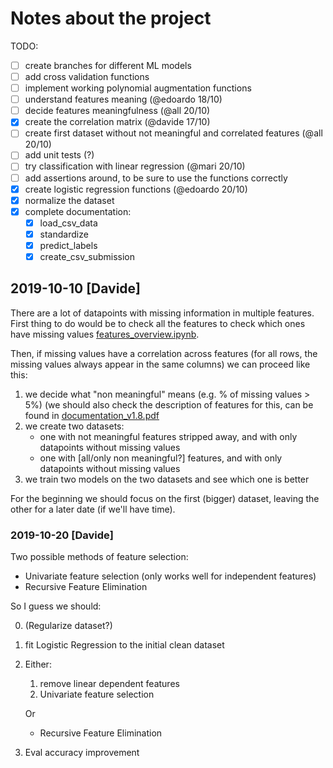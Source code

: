 # Notes about the project

TODO:

- [ ] create branches for different ML models
- [ ] add cross validation functions
- [ ] implement working polynomial augmentation functions
- [ ] understand features meaning (@edoardo 18/10)
- [ ] decide features meaningfulness (@all 20/10)
- [x] create the correlation matrix (@davide 17/10)
- [ ] create first dataset without not meaningful and correlated features (@all 20/10)
- [ ] add unit tests (?)
- [ ] try classification with linear regression (@mari 20/10)
- [ ] add assertions around, to be sure to use the functions correctly
- [x] create logistic regression functions (@edoardo 20/10)
- [x] normalize the dataset
- [x] complete documentation:
  - [x] load_csv_data
  - [x] standardize
  - [x] predict_labels
  - [x] create_csv_submission

## 2019-10-10 [Davide]

There are a lot of datapoints with missing information in multiple features.
First thing to do would be to check all the features to check which ones have missing values [features_overview.ipynb](features_overview.ipynb).

Then, if missing values have a correlation across features (for all rows, the missing values always appear in the same columns)
we can proceed like this:

1. we decide what "non meaningful" means (e.g. % of missing values > 5%) (we should also check the description of features for
this, can be found in [documentation_v1.8.pdf](documentation_v1.8.pdf)
2. we create two datasets:
    - one with not meaningful features stripped away, and with only datapoints without missing values
    - one with [all/only non meaningful?] features, and with only datapoints without missing values
3. we train two models on the two datasets and see which one is better

For the beginning we should focus on the first (bigger) dataset, leaving the other for a later date (if we'll have time).

### 2019-10-20 [Davide]

Two possible methods of feature selection:
- Univariate feature selection (only works well for independent features)
- Recursive Feature Elimination

So I guess we should:

0. (Regularize dataset?)
1. fit Logistic Regression to the initial clean dataset
2. Either:
    1. remove linear dependent features
    2. Univariate feature selection

    Or

    - Recursive Feature Elimination

3. Eval accuracy improvement